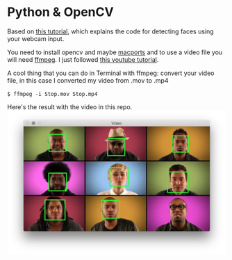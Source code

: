 # Python & OpenCV

Based on [this tutorial](https://realpython.com/blog/python/face-detection-in-python-using-a-webcam/), which explains the code for detecting faces using your webcam input.

You need to install opencv and maybe [macports](https://www.macports.org/install.php) and to use a video file you will need [ffmpeg](https://ffmpeg.org). I just followed [this youtube tutorial](https://www.youtube.com/watch?v=1_0p9nA3yxM).

A cool thing that you can do in Terminal with ffmpeg: convert your video file, in this case I converted my video from .mov to .mp4
```
$ ffmpeg -i Stop.mov Stop.mp4
```

Here's the result with the video in this repo.
![alt tag](example.png)
